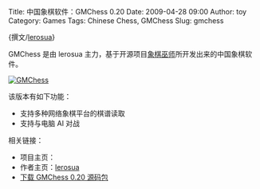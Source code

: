 Title: 中国象棋软件：GMChess 0.20
Date: 2009-04-28 09:00
Author: toy
Category: Games
Tags: Chinese Chess, GMChess
Slug: gmchess

{撰文/[lerosua](http://lerosua.org)}

GMChess 是由 lerosua
主力，基于开源项目[象棋巫师](http://www.elephantbase.net)所开发出来的中国象棋软件。

[![GMChess](http://i.linuxtoy.org/images/2009/04/gmchess-thumb.png)](http://i.linuxtoy.org/images/2009/04/gmchess.png)

该版本有如下功能：

* 支持多种网络象棋平台的棋谱读取  
* 支持与电脑 AI 对战

相关链接：

* 项目主页：  
* 作者主页：[lerosua](http://lerosua.org)  
* [下载 GMChess 0.20
源码包](http://gmchess.googlecode.com/files/gmchess-0.20.tar.bz2)
